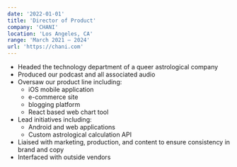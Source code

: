 ```yaml
---
date: '2022-01-01'
title: 'Director of Product'
company: 'CHANI'
location: 'Los Angeles, CA'
range: 'March 2021 – 2024'
url: 'https://chani.com'
---
```


- Headed the technology department of a queer astrological company
- Produced our podcast and all associated audio
- Oversaw our product line including:
  - iOS mobile application
  - e-commerce site
  - blogging platform
  - React based web chart tool
- Lead initiatives including:
  - Android and web applications
  - Custom astrological calculation API
- Liaised with marketing, production, and content to ensure consistency in brand and copy
- Interfaced with outside vendors
